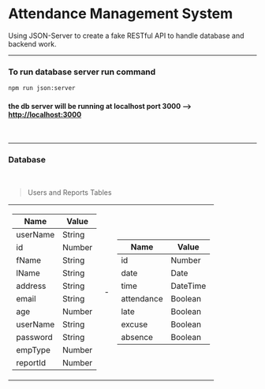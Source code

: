 # Attendance Management System

Using JSON-Server to create a fake RESTful API to handle database and backend work.

---

### To run database server run command

```sh
npm run json:server
```

#### the db server will be running at localhost port 3000 --> [http://localhost:3000](http://localhost:3000)

<br/>

---

### Database

<br/>

> Users and Reports Tables

<table>
<tr><td>

| Name     | Value  |
| -------- | ------ |
| userName | String |
| id       | Number |
| fName    | String |
| lName    | String |
| address  | String |
| email    | String |
| age      | Number |
| userName | String |
| password | String |
| empType  | Number |
| reportId | Number |

</td><td>   -   <td></d>

| Name       | Value    |
| ---------- | -------- |
| id         | Number   |
| date       | Date     |
| time       | DateTime |
| attendance | Boolean  |
| late       | Boolean  |
| excuse     | Boolean  |
| absence    | Boolean  |

</td></tr>
</table>
